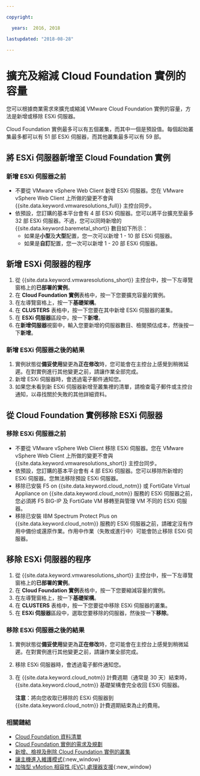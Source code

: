 ```yaml
---

copyright:

  years:  2016, 2018

lastupdated: "2018-08-28"

---
```


# 擴充及縮減 Cloud Foundation 實例的容量

您可以根據商業需求來擴充或縮減 VMware Cloud Foundation 實例的容量，方法是新增或移除 ESXi 伺服器。

Cloud Foundation 實例最多可以有五個叢集，而其中一個是預設值。每個起始叢集最多都可以有 51 部 ESXi 伺服器，而其他叢集最多可以有 59 部。

## 將 ESXi 伺服器新增至 Cloud Foundation 實例

### 新增 ESXi 伺服器之前

* 不要從 VMware vSphere Web Client 新增 ESXi 伺服器。您在 VMware vSphere Web Client 上所做的變更不會與 {{site.data.keyword.vmwaresolutions_full}} 主控台同步。
* 依預設，您訂購的基本平台會有 4 部 ESXi 伺服器。您可以將平台擴充至最多 32 部 ESXi 伺服器。不過，您可以同時新增的 {{site.data.keyword.baremetal_short}} 數目如下所示：
   * 如果是**小型**及**大型**配置，您一次可以新增 1 - 10 部 ESXi 伺服器。
   * 如果是**自訂**配置，您一次可以新增 1 - 20 部 ESXi 伺服器。

## 新增 ESXi 伺服器的程序

1. 從 {{site.data.keyword.vmwaresolutions_short}} 主控台中，按一下左導覽窗格上的**已部署的實例**。
2. 在 **Cloud Foundation 實例**表格中，按一下您要擴充容量的實例。
3. 在左導覽窗格上，按一下**基礎架構**。
4. 在 **CLUSTERS** 表格中，按一下您要在其中新增 ESXi 伺服器的叢集。
5. 在 **ESXi 伺服器**區段中，按一下**新增**。
6. 在**新增伺服器**視窗中，輸入您要新增的伺服器數目、檢閱預估成本，然後按一下**新增**。

### 新增 ESXi 伺服器之後的結果

1. 實例狀態從**備妥使用**變更為**正在修改**時，您可能會在主控台上感覺到稍微延遲。在對實例進行其他變更之前，請讓作業全部完成。
2. 新增 ESXi 伺服器時，會透過電子郵件通知您。
3. 如果您未看到新 ESXi 伺服器新增至叢集裡的清單，請檢查電子郵件或主控台通知，以尋找關於失敗的其他詳細資料。

## 從 Cloud Foundation 實例移除 ESXi 伺服器

### 移除 ESXi 伺服器之前

* 不要從 VMware vSphere Web Client 移除 ESXi 伺服器。您在 VMware vSphere Web Client 上所做的變更不會與 {{site.data.keyword.vmwaresolutions_short}} 主控台同步。
* 依預設，您訂購的基本平台會有 4 部 ESXi 伺服器。您可以移除所新增的 ESXi 伺服器。您無法移除預設 ESXi 伺服器。
* 移除已安裝 F5 on {{site.data.keyword.cloud_notm}} 或 FortiGate Virtual Appliance on {{site.data.keyword.cloud_notm}} 服務的 ESXi 伺服器之前，您必須將 F5 BIG-IP 及 FortiGate VM 移轉至與管理 VM 不同的 ESXi 伺服器。
* 移除已安裝 IBM Spectrum Protect Plus on {{site.data.keyword.cloud_notm}} 服務的 ESXi 伺服器之前，請確定沒有作用中備份或還原作業。作用中作業（失敗或進行中）可能會防止移除 ESXi 伺服器。

## 移除 ESXi 伺服器的程序

1. 從 {{site.data.keyword.vmwaresolutions_short}} 主控台中，按一下左導覽窗格上的**已部署的實例**。
2. 在 **Cloud Foundation 實例**表格中，按一下您要縮減容量的實例。
3. 在左導覽窗格上，按一下**基礎架構**。
4. 在 **CLUSTERS** 表格中，按一下您要從中移除 ESXi 伺服器的叢集。
6. 在 **ESXi 伺服器**區段中，選取您要移除的伺服器，然後按一下**移除**。

### 移除 ESXi 伺服器之後的結果

1. 實例狀態從**備妥使用**變更為**正在修改**時，您可能會在主控台上感覺到稍微延遲。在對實例進行其他變更之前，請讓作業全部完成。
2. 移除 ESXi 伺服器時，會透過電子郵件通知您。
3. 在 {{site.data.keyword.cloud_notm}} 計費週期（通常是 30 天）結束時，{{site.data.keyword.cloud_notm}} 基礎架構會完全收回 ESXi 伺服器。

   **注意**：將向您收取已移除的 ESXi 伺服器到 {{site.data.keyword.cloud_notm}} 計費週期結束為止的費用。

### 相關鏈結

* [Cloud Foundation 資料清單](sd_bom.html)
* [Cloud Foundation 實例的需求及規劃](sd_planning.html)
* [新增、檢視及刪除 Cloud Foundation 實例的叢集](sd_addingviewingclusters.html)
* [讓主機進入維護模式](http://pubs.vmware.com/vsphere-60/index.jsp?topic=%2Fcom.vmware.vsphere.resmgmt.doc%2FGUID-8F705E83-6788-42D4-93DF-63A2B892367F.html){:new_window}
* [加強型 vMotion 相容性 (EVC) 處理器支援](https://kb.vmware.com/selfservice/microsites/search.do?language=en_US&cmd=displayKC&externalId=1003212){:new_window}
